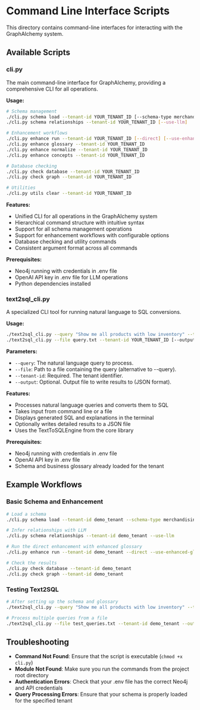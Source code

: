 # Command Line Interface Scripts

This directory contains command-line interfaces for interacting with the GraphAlchemy system.

## Available Scripts

### cli.py
The main command-line interface for GraphAlchemy, providing a comprehensive CLI for all operations.

**Usage:**
```bash
# Schema management
./cli.py schema load --tenant-id YOUR_TENANT_ID [--schema-type merchandising]
./cli.py schema relationships --tenant-id YOUR_TENANT_ID [--use-llm]

# Enhancement workflows
./cli.py enhance run --tenant-id YOUR_TENANT_ID [--direct] [--use-enhanced-glossary]
./cli.py enhance glossary --tenant-id YOUR_TENANT_ID
./cli.py enhance normalize --tenant-id YOUR_TENANT_ID
./cli.py enhance concepts --tenant-id YOUR_TENANT_ID

# Database checking
./cli.py check database --tenant-id YOUR_TENANT_ID
./cli.py check graph --tenant-id YOUR_TENANT_ID

# Utilities
./cli.py utils clear --tenant-id YOUR_TENANT_ID
```

**Features:**
- Unified CLI for all operations in the GraphAlchemy system
- Hierarchical command structure with intuitive syntax
- Support for all schema management operations
- Support for enhancement workflows with configurable options
- Database checking and utility commands
- Consistent argument format across all commands

**Prerequisites:**
- Neo4j running with credentials in .env file
- OpenAI API key in .env file for LLM operations
- Python dependencies installed

### text2sql_cli.py
A specialized CLI tool for running natural language to SQL conversions.

**Usage:**
```bash
./text2sql_cli.py --query "Show me all products with low inventory" --tenant-id YOUR_TENANT_ID
./text2sql_cli.py --file query.txt --tenant-id YOUR_TENANT_ID [--output results.json]
```

**Parameters:**
- `--query`: The natural language query to process.
- `--file`: Path to a file containing the query (alternative to --query).
- `--tenant-id`: Required. The tenant identifier.
- `--output`: Optional. Output file to write results to (JSON format).

**Features:**
- Processes natural language queries and converts them to SQL
- Takes input from command line or a file
- Displays generated SQL and explanations in the terminal
- Optionally writes detailed results to a JSON file
- Uses the TextToSQLEngine from the core library

**Prerequisites:**
- Neo4j running with credentials in .env file
- OpenAI API key in .env file
- Schema and business glossary already loaded for the tenant

## Example Workflows

### Basic Schema and Enhancement

```bash
# Load a schema
./cli.py schema load --tenant-id demo_tenant --schema-type merchandising

# Infer relationships with LLM
./cli.py schema relationships --tenant-id demo_tenant --use-llm

# Run the direct enhancement with enhanced glossary
./cli.py enhance run --tenant-id demo_tenant --direct --use-enhanced-glossary

# Check the results
./cli.py check database --tenant-id demo_tenant
./cli.py check graph --tenant-id demo_tenant
```

### Testing Text2SQL

```bash
# After setting up the schema and glossary
./text2sql_cli.py --query "Show me all products with low inventory" --tenant-id demo_tenant

# Process multiple queries from a file
./text2sql_cli.py --file test_queries.txt --tenant-id demo_tenant --output results.json
```

## Troubleshooting

- **Command Not Found**: Ensure that the script is executable (`chmod +x cli.py`)
- **Module Not Found**: Make sure you run the commands from the project root directory
- **Authentication Errors**: Check that your .env file has the correct Neo4j and API credentials
- **Query Processing Errors**: Ensure that your schema is properly loaded for the specified tenant